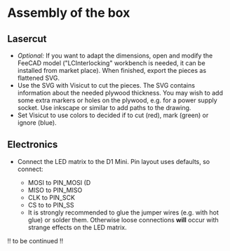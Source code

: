 # Assembly of the box


## Lasercut

* *Optional:* If you want to adapt the dimensions, open and modify the FeeCAD model
  ("LCInterlocking" workbench is needed, it can be installed from market place). When finished, export the pieces as flattened SVG.
* Use the SVG with Visicut to cut the pieces. The SVG contains information about the needed plywood thickness. You may wish to add some extra markers or holes on the plywood, e.g. for a power supply socket.
  Use inkscape or similar to add paths to the drawing.
* Set Visicut to use colors to decided if to cut (red), mark (green) or ignore (blue).


## Electronics

* Connect the LED matrix to the D1 Mini. Pin layout uses defaults, so connect:

  * MOSI to PIN_MOSI (D
  * MISO to PIN_MISO
  * CLK to PIN_SCK
  * CS to to PIN_SS
  * It is strongly recommended to glue the jumper wires (e.g. with hot glue) or solder them. Otherwise loose connections **will** occur with strange effects on the LED matrix.

!! to be continued !!
